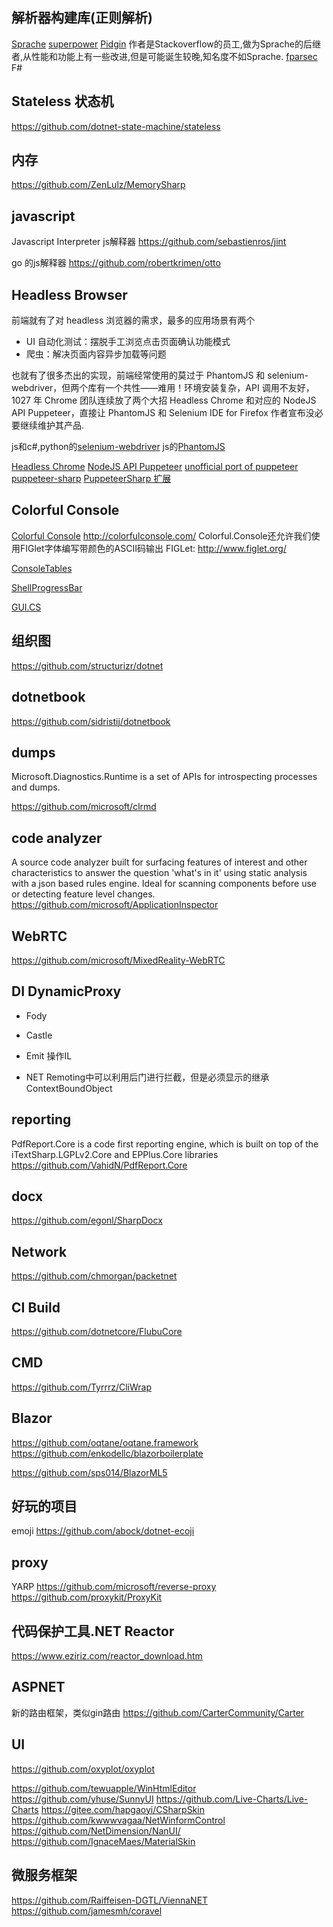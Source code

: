 
## 解析器构建库(正则解析)
[Sprache](https://github.com/sprache/Sprache)
[superpower](https://github.com/datalust/superpower)
[Pidgin](https://github.com/benjamin-hodgson/Pidgin) 作者是Stackoverflow的员工,做为Sprache的后继者,从性能和功能上有一些改进,但是可能诞生较晚,知名度不如Sprache.
[fparsec](https://github.com/stephan-tolksdorf/fparsec) F#

## Stateless 状态机
https://github.com/dotnet-state-machine/stateless

## 内存
https://github.com/ZenLulz/MemorySharp

## javascript
Javascript Interpreter js解释器
https://github.com/sebastienros/jint

go  的js解释器
https://github.com/robertkrimen/otto

## Headless Browser

前端就有了对 headless 浏览器的需求，最多的应用场景有两个

- UI 自动化测试：摆脱手工浏览点击页面确认功能模式
- 爬虫：解决页面内容异步加载等问题

也就有了很多杰出的实现，前端经常使用的莫过于 PhantomJS 和 selenium-webdriver，但两个库有一个共性——难用！环境安装复杂，API 调用不友好，1027 年 Chrome 团队连续放了两个大招 Headless Chrome 和对应的 NodeJS API Puppeteer，直接让 PhantomJS 和 Selenium IDE for Firefox 作者宣布没必要继续维护其产品.

js和c#,python的[selenium-webdriver](https://www.selenium.dev/selenium/docs/api/javascript/)
js的[PhantomJS ](https://phantomjs.org/)

[ Headless Chrome](https://chromium.googlesource.com/chromium/src/+/lkgr/headless/README.md)
[ NodeJS API Puppeteer](https://github.com/puppeteer/puppeteer)
[unofficial port of puppeteer](https://github.com/pyppeteer/pyppeteer)
[puppeteer-sharp](https://github.com/hardkoded/puppeteer-sharp)
[PuppeteerSharp 扩展](https://github.com/hlaueriksson/puppeteer-sharp-contrib)

## Colorful Console

[Colorful Console](https://github.com/tomakita/Colorful.Console)
http://colorfulconsole.com/
Colorful.Console还允许我们使用FIGlet字体编写带颜色的ASCII码输出
FIGLet: http://www.figlet.org/


[ConsoleTables](https://github.com/khalidabuhakmeh/ConsoleTables)

[ShellProgressBar](https://github.com/Mpdreamz/shellprogressbar)

[GUI.CS](https://github.com/migueldeicaza/gui.cs)


## 组织图
https://github.com/structurizr/dotnet


## dotnetbook
https://github.com/sidristij/dotnetbook

## dumps
Microsoft.Diagnostics.Runtime is a set of APIs for introspecting processes and dumps.

https://github.com/microsoft/clrmd

## code analyzer
A source code analyzer built for surfacing features of interest and other characteristics to answer the question 'what's in it' using static analysis with a json based rules engine. Ideal for scanning components before use or detecting feature level changes.
https://github.com/microsoft/ApplicationInspector


## WebRTC
https://github.com/microsoft/MixedReality-WebRTC

## DI DynamicProxy
- Fody

- Castle 

- Emit 操作IL

- NET Remoting中可以利用后门进行拦截，但是必须显示的继承ContextBoundObject

## reporting
PdfReport.Core is a code first reporting engine, which is built on top of the iTextSharp.LGPLv2.Core and EPPlus.Core libraries
https://github.com/VahidN/PdfReport.Core

## docx
https://github.com/egonl/SharpDocx

## Network
https://github.com/chmorgan/packetnet
##  CI Build
https://github.com/dotnetcore/FlubuCore

## CMD
https://github.com/Tyrrrz/CliWrap

## Blazor
https://github.com/oqtane/oqtane.framework
https://github.com/enkodellc/blazorboilerplate

https://github.com/sps014/BlazorML5

## 好玩的项目

emoji 
https://github.com/abock/dotnet-ecoji

## proxy
YARP  https://github.com/microsoft/reverse-proxy
https://github.com/proxykit/ProxyKit

## 代码保护工具.NET Reactor
https://www.eziriz.com/reactor_download.htm

## ASPNET 
新的路由框架，类似gin路由
https://github.com/CarterCommunity/Carter

## UI
https://github.com/oxyplot/oxyplot

https://github.com/tewuapple/WinHtmlEditor
https://github.com/yhuse/SunnyUI
https://github.com/Live-Charts/Live-Charts
https://gitee.com/hapgaoyi/CSharpSkin
https://github.com/kwwwvagaa/NetWinformControl
https://github.com/NetDimension/NanUI/
https://github.com/IgnaceMaes/MaterialSkin

## 微服务框架
https://github.com/Raiffeisen-DGTL/ViennaNET
https://github.com/jamesmh/coravel